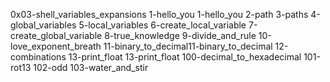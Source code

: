  0x03-shell_variables_expansions
1-hello_you
1-hello_you
2-path
3-paths
4-global_variables
5-local_variables
6-create_local_variable
7-create_global_variable
8-true_knowledge
9-divide_and_rule
10-love_exponent_breath
11-binary_to_decimal11-binary_to_decimal
12-combinations
13-print_float
13-print_float
100-decimal_to_hexadecimal
101-rot13
102-odd
103-water_and_stir

